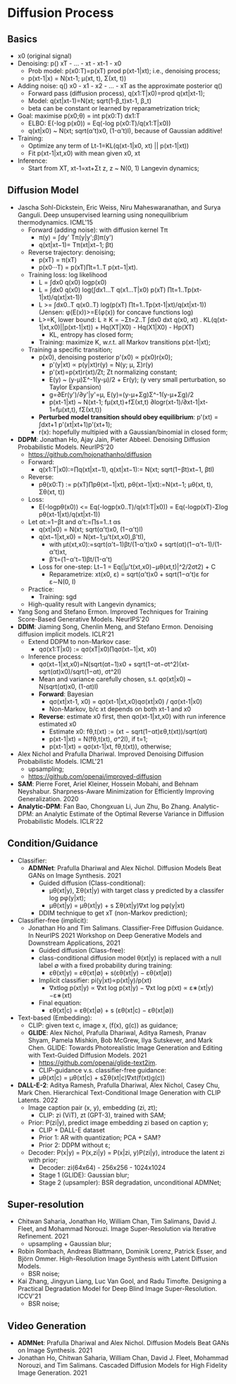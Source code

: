 # Diffusion Process

## Basics
- x0 (original signal)
- Denoising: p() xT - ... - xt - xt-1 - x0
	- Prob model: p(x0:T)=p(xT) prod p(xt-1|xt); i.e., denoising process;
	- p(xt-1|x) = N(xt-1; μ(xt, t), Σ(xt, t))
- Adding noise: q() x0 - x1 - x2 - ... - xT as the approximate posterior q()
	- Forward pass (diffusion process), q(x1:T|x0)=prod q(xt|xt-1);
	- Model: q(xt|xt-1)=N(xt; sqrt(1-β_t)xt-1, β_t)
	- beta can be constant or learned by reparametrization trick;
- Goal: maximise p(x0;θ) = int p(x0:T) dx1:T
	- ELBO: E(-log p(x0)) = Eq(-log p(x0:T)/q(x1:T|x0))
	- q(xt|x0) ~ N(xt; sqrt(α't)x0, (1-α't)I), because of Gaussian additive!
- Training:
	- Optimize any term of Lt-1=KL(q(xt-1|x0, xt) || p(xt-1|xt))
	- Fit p(xt-1|xt,x0) with mean given x0, xt
- Inference:
	- Start from XT, xt-1=xt+Σt z, z ~ N(0, 1) Langevin dynamics;

## Diffusion Model
- Jascha Sohl-Dickstein, Eric Weiss, Niru Maheswaranathan, and Surya Ganguli. Deep unsupervised learning using nonequilibrium thermodynamics. ICML'15
	- Forward (adding noise): with diffusion kernel Tπ
		- π(y) = ∫dy' Tπ(y|y';β)π(y')
		- q(xt|xt−1)= Tπ(xt|xt−1; βt)
	- Reverse trajectory: denoising;
		- p(xT) = π(xT)
		- p(x0···T) = p(xT)∏t=1..T p(xt−1|xt).
	- Training loss: log likelihood
		- L = ∫dx0 q(x0) logp(x0)
		- L = ∫dx0 q(x0) log(∫dx1...T q(x1...T|x0) p(xT) ∏t=1..Tp(xt-1|xt)/q(xt|xt-1))
		- L >= ∫dx0..T q(x0..T) log(p(xT) ∏t=1..Tp(xt-1|xt)/q(xt|xt-1)) (Jensen: φ(E(x))>=E(φ(x)) for concave functions log)
		- L>=K, lower bound: L ≥ K = −Σt=2..T ∫dx0 dxt q(x0, xt) . KL(q(xt-1|xt,x0)||p(xt-1|xt)) + Hq(XT|X0) - Hq(X1|X0) - Hp(XT)
			- KL, entropy has closed form;
		- Training: maximize K, w.r.t. all Markov transitions p(xt-1|xt);
	- Training a specific transition;
		- p(x0), denoising posterior p'(x0) ∝ p(x0)r(x0);
			- p'(y|xt) ∝ p(y|xt)r(y) = N(y; μ, Σ)r(y)
			- p'(xt)=p(xt)r(xt)/Zt; Zt normalizing constant;
			- E(y) ~ (y-μ)Σ^-1(y-μ)/2 + Er(y); (y very small perturbation, so Taylor Expansion)
			- g=∂Er(y')/∂y'|y'=μ, E(y)=(y-μ+Σg)Σ^-1(y-μ+Σg)/2
			- p(xt-1|xt) ~ N(xt-1; fμ(xt,t)+fΣ(xt,t) ∂logr(xt-1)/∂xt-1|xt-1=fμ(xt,t), fΣ(xt,t))
		- **Perturbed model transition should obey equilibrium**: p'(xt) = ∫dxt+1 p'(xt|xt+1)p'(xt+1);
		- r(x): hopefully multipied with a Gaussian/binomial in closed form;
- **DDPM**: Jonathan Ho, Ajay Jain, Pieter Abbeel. Denoising Diffusion Probabilistic Models. NeurIPS'20
	- https://github.com/hojonathanho/diffusion
	- Forward:
		- q(x1:T|x0):=∏q(xt|xt−1), q(xt|xt−1):= N(xt; sqrt(1−βt)xt−1, βtI)
	- Reverse:
		- pθ(x0:T) := p(xT)∏pθ(xt−1|xt), pθ(xt−1|xt):=N(xt−1; μθ(xt, t), Σθ(xt, t))
	- Loss:
		- E(-logpθ(x0)) <= Eq(-logp(x0..T)/q(x1:T|x0)) = Eq(-logp(xT)-Σlog pθ(xt-1|xt)/q(xt|xt-1))
	- Let αt:=1−βt and α't:=∏s=1..t αs
		- q(xt|x0) = N(xt; sqrt(α't)x0, (1−α't)I)
		- q(xt−1|xt,x0) = N(xt−1;μ't(xt,x0),β'tI),
			- with μt(xt,x0):=sqrt(α't−1)βt/(1-α't)x0 + sqrt(αt)(1−α't−1)/(1-α't)xt, 
			- β't=(1−α't−1)βt/(1-α't)
		- Loss for one-step: Lt−1 = Eq(|μ't(xt,x0)−μθ(xt,t)|^2/2σt2) + C
			- Reparametrize: xt(x0, ε) = sqrt(α't)x0 + sqrt(1−α't)ε for ε∼N(0, I)
	- Practice:
		- Training: sgd
	- High-quality result with Langevin dynamics;
- Yang Song and Stefano Ermon. Improved Techniques for Training Score-Based Generative Models. NeurIPS'20
- **DDIM**: Jiaming Song, Chenlin Meng, and Stefano Ermon. Denoising diffusion implicit models. ICLR'21
	- Extend DDPM to non-Markov case:
		- qσ(x1:T|x0) := qσ(xT|x0)∏qσ(xt−1|xt, x0)
	- Inference process:
		- qσ(xt−1|xt,x0)=N(sqrt(αt−1)x0 + sqrt(1−αt−σt^2)(xt-sqrt(αt)x0)/sqrt(1−αt), σt^2I)
		- Mean and variance carefully chosen, s.t. qσ(xt|x0) ~ N(sqrt(αt)x0, (1-αt)I)
		- **Forward**: Bayesian
			- qσ(xt|xt-1, x0) = qσ(xt-1|xt,x0)qσ(xt|x0) / qσ(xt-1|x0)
			- Non-Markov, b/c xt depends on both xt-1 and x0
		- **Reverse**: estimate x0 first, then qσ(xt-1|xt,x0) with run inference estimated x0
			- Estimate x0: fθ,t(xt) := (xt − sqrt(1−αt)εθ,t(xt))/sqrt(αt)
			- p(xt-1|xt) = N(fθ,t(xt), σ^2I), if t=1;
			- p(xt-1|xt) = qσ(xt-1|xt, fθ,t(xt)), otherwise;
- Alex Nichol and Prafulla Dhariwal. Improved Denoising Diffusion Probabilistic Models. ICML'21
	- upsampling;
	- https://github.com/openai/improved-diffusion
- **SAM**: Pierre Foret, Ariel Kleiner, Hossein Mobahi, and Behnam Neyshabur. Sharpness-Aware Minimization for Efficiently Improving Generalization. 2020
- **Analytic-DPM**: Fan Bao, Chongxuan Li, Jun Zhu, Bo Zhang. Analytic-DPM: an Analytic Estimate of the Optimal Reverse Variance in Diffusion Probabilistic Models. ICLR'22

## Condition/Guidance
- Classifier:
	- **ADMNet**: Prafulla Dhariwal and Alex Nichol. Diffusion Models Beat GANs on Image Synthesis. 2021
		- Guided diffusion (Class-conditional):
			- µθ(xt|y), Σθ(xt|y) with target class y predicted by a classifer log pφ(y|xt);
			- µθ(xt|y) = µθ(xt|y) + s Σθ(xt|y)∇xt log pφ(y|xt)
		- DDIM technique to get xT (non-Markov prediction);
- Classifier-free (implicit):
	- Jonathan Ho and Tim Salimans. Classifier-Free Diffusion Guidance. In NeurIPS 2021 Workshop on Deep Generative Models and Downstream Applications, 2021
		- Guided diffusion (Class-free):
		- class-conditional diffusion model θ(xt|y) is replaced with a null label ∅ with a fixed probability during training:
			- εθ(xt|y) = εθ(xt|∅) + s(εθ(xt|y) − εθ(xt|∅))
		- Implicit classifier: pi(y|xt)∝p(xt|y)/p(xt)
			- ∇xtlog p(xt|y) ∝ ∇xt log p(xt|y) − ∇xt log p(xt) ∝ ε∗(xt|y)−ε∗(xt)
		- Final equation:
			- εθ(xt|c) = εθ(xt|∅) + s (εθ(xt|c) − εθ(xt|∅))
- Text-based (Embedding):
	- CLIP: given text c, image x, (f(x), g(c)) as guidance;
	- **GLIDE**: Alex Nichol, Prafulla Dhariwal, Aditya Ramesh, Pranav Shyam, Pamela Mishkin, Bob McGrew, Ilya Sutskever, and Mark Chen. GLIDE: Towards Photorealistic Image Generation and Editing with Text-Guided Diffusion Models. 2021
		- https://github.com/openai/glide-text2im.
		- CLIP-guidance v.s. classifier-free guidance:
		- µθ(xt|c) = µθ(xt|c) + sΣθ(xt|c)∇xt(f(xt)g(c))
- **DALL-E-2**: Aditya Ramesh, Prafulla Dhariwal, Alex Nichol, Casey Chu, Mark Chen. Hierarchical Text-Conditional Image Generation with CLIP Latents. 2022
	- Image caption pair (x, y), embedding (zi, zt);
		- CLIP: zi (ViT), zt (GPT-3), trained with SAM;
	- Prior: P(zi|y), predict image embedding zi based on caption y;
		- CLIP + DALL-E dataset
		- Prior 1: AR with quantization; PCA + SAM?
		- Prior 2: DDPM without ε;
	- Decoder: P(x|y) = P(x,zi|y) = P(x|zi, y)P(zi|y), introduce the latent zi with prior;
		- Decoder: zi(64x64) - 256x256 - 1024x1024
		- Stage 1 (GLIDE): Gaussian blur;
		- Stage 2 (upsampler): BSR degradation, unconditional ADMNet;

## Super-resolution
- Chitwan Saharia, Jonathan Ho, William Chan, Tim Salimans, David J. Fleet, and Mohammad Norouzi. Image Super-Resolution via Iterative Refinement. 2021
	- upsampling + Gaussian blur;
- Robin Rombach, Andreas Blattmann, Dominik Lorenz, Patrick Esser, and Björn Ommer. High-Resolution Image Synthesis with Latent Diffusion Models.
	- BSR noise;
- Kai Zhang, Jingyun Liang, Luc Van Gool, and Radu Timofte. Designing a Practical Degradation Model for Deep Blind Image Super-Resolution. ICCV'21
	- BSR noise;

## Video Generation
- **ADMNet**: Prafulla Dhariwal and Alex Nichol. Diffusion Models Beat GANs on Image Synthesis. 2021
- Jonathan Ho, Chitwan Saharia, William Chan, David J. Fleet, Mohammad Norouzi, and Tim Salimans. Cascaded Diffusion Models for High Fidelity Image Generation. 2021
